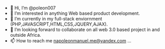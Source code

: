 - 👋 Hi, I’m @poleon007
- 👀 I’m interested in anything Web based product development.
- 🌱 I’m currently in my full-stack enviornment (PHP,JAVASCRIPT,HTML,CSS,JQUERY,AJAX).
- 💞️ I’m looking forward to collaborate on all web 3.0 based project in and outside Africa.
- 📫 How to reach me  napoleonmanuel.me@yandex.com ...

<!---
poleon007/poleon007 is a ✨ special ✨ repository because its `README.md` (this file) appears on your GitHub profile.
You can click the Preview link to take a look at your changes.
--->

